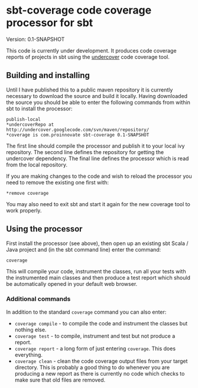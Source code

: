 sbt-coverage code coverage processor for sbt
============================================

Version: 0.1-SNAPSHOT

This code is currently under development.  It produces code coverage reports
of projects in sbt using the [undercover](http://code.google.com/p/undercover/)
code coverage tool.

Building and installing
-----------------------

Until I have published this to a public maven repository it is currently
necessary to download the source and build it locally.  Having downloaded
the source you should be able to enter the following commands from within
sbt to install the processor:

    publish-local
    *undercoverRepo at http://undercover.googlecode.com/svn/maven/repository/
    *coverage is com.proinnovate sbt-coverage 0.1-SNAPSHOT

The first line should compile the processor and publish it to your local ivy
repository.  The second line defines the repository for getting the undercover
dependency.  The final line defines the processor which is read from the local
repository.

If you are making changes to the code and wish to reload the processor you
need to remove the existing one first with:

    *remove coverage

You may also need to exit sbt and start it again for the new coverage tool
to work properly.

Using the processor
-------------------

First install the processor (see above), then open up an existing sbt Scala /
Java project and (in the sbt command line) enter the command:

    coverage

This will compile your code, instrument the classes, run all your tests with
the instrumented main classes and then produce a test report which should be
automatically opened in your default web browser.

### Additional commands

In addition to the standard `coverage` command you can also enter:

 * `coverage compile` - to compile the code and instrument the classes but
   nothing else.
 * `coverage test` - to compile, instrument and test but not produce a
   report.
 * `coverage report` - a long form of just entering `coverage`.  This does
   everything.
 * `coverage clean` - clean the code coverage output files from your target
   directory.  This is probably a good thing to do whenever you are producing
   a new report as there is currently no code which checks to make sure that
   old files are removed.
   

